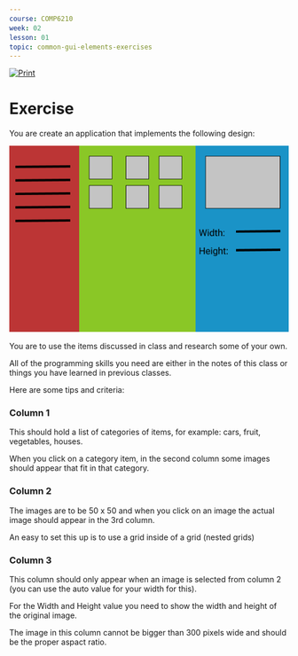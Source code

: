 ```yaml
---
course: COMP6210
week: 02
lesson: 01
topic: common-gui-elements-exercises
---
```


[![Print](https://img.shields.io/badge/DOWNLOAD_PDF-CLICK_HERE-blue.svg)](https://github.com/ToiOhomaiBCS/COMP6215-Course-Material/raw/master/week02/session01/exercises.pdf)

# Exercise

You are create an application that implements the following design:

![execise](../../images/week02-exercise01.png)

You are to use the items discussed in class and research some of your own.

All of the programming skills you need are either in the notes of this class or things you have learned in previous classes.

Here are some tips and criteria:

### Column 1

This should hold a list of categories of items, for example: cars, fruit, vegetables, houses.

When you click on a category item, in the second column some images should appear that fit in that category.

### Column 2  

The images are to be 50 x 50 and when you click on an image the actual image should appear in the 3rd column.

An easy to set this up is to use a grid inside of a grid (nested grids)

### Column 3

This column should only appear when an image is selected from column 2 (you can use the auto value for your width for this).

For the Width and Height value you need to show the width and height of the original image.

The image in this column cannot be bigger than 300 pixels wide and should be the proper aspact ratio.